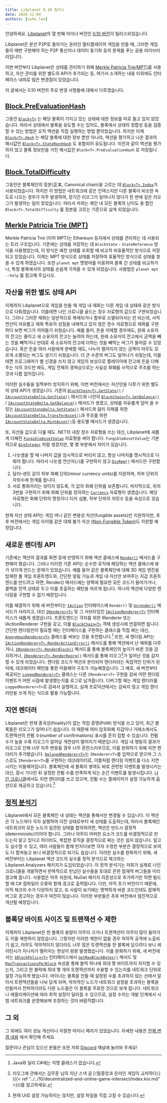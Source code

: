 ```yaml
---
title: Libplanet 0.10 릴리스
date: 2020-12-04
authors: [suho.lee]
---
```


안녕하세요.  [Libplanet]의 열 번째 마이너 버전인 [0.10 버전][0.10.0]이
릴리스되었습니다.

Libplanet은 분산 P2P로 돌아가는 온라인 멀티플레이어 게임을 만들 때,
그러한 게임들이 매번 구현해야 하는 P2P 통신이나 데이터 동기화 등의 문제를 푸는
공용 라이브러리입니다.

이번 버전부터 Libplanet은 상태를 관리하기 위해 [Merkle Patricia Trie(MPT)][MPT]를
사용하고, 자산 관리를 위한 별도의 API가 추가되는 등, 여기서 소개하는 내용 이외에도
인터페이스 내외로 많은 변경점이 있었습니다.

이 글에서는 0.10 버전의 주요 변경 사항들에 대해서 다루겠습니다.

[Libplanet]: https://libplanet.io/
[0.10.0]: https://github.com/planetarium/libplanet/releases/tag/0.10.0
[MPT]: https://eth.wiki/en/fundamentals/patricia-tree 

[Block<T>.PreEvaluationHash]
---------------------------

그동안 [`Block<T>`] 는 해당 블록이 가지고 있는 상태에 대한 정보를 따로 들고 있지 않았습니다.
따라서 상태에서 블록을 유도할 수는 있어도, 블록에서 상태의 정합성 등을 검증할 수 있는 방법은
오직 액션을 직접 실행하는 방법 뿐이었습니다. 하지만 이제 [`Block<T>.Hash`] 는 해당 블록에 대한 정보 뿐만 아니라, 
액션을 평가하고 나온 결과의 해시값인 [`Block<T>.StateRootHash`] 도 포함되어 유도됩니다. 이전과 같이 액션을 평가하지 않고 블록 정보만을 가진
해시값은 `Block<T>.PreEvaluationHash` 로 저장됩니다.

[`Block<T>`]: https://docs.libplanet.io/0.10.2/api/Libplanet.Blocks.Block-1.html
[Block<T>.PreEvaluationHash]: https://docs.libplanet.io/0.10.2/api/Libplanet.Blocks.Block-1.html#Libplanet_Blocks_Block_1_PreEvaluationHash
[`Block<T>.Hash`]: https://docs.libplanet.io/0.10.2/api/Libplanet.Blocks.Block-1.html#Libplanet_Blocks_Block_1_Hash
[`Block<T>.StateRootHash`]: https://docs.libplanet.io/0.10.2/api/Libplanet.Blocks.Block-1.html#Libplanet_Blocks_Block_1_StateRootHash

[Block<T>.TotalDifficulty]
---------------------------

그동안은 블록체인의 정본(正本, Canonical chain)을 고르는 데 [`Block<T>.Index`]가 사용되었습니다.
하지만 이 방법은 네트워크에 같은 인덱스지만 다른 블록이 비슷한 속도로 나오는 경우가 자주 발생하여, 장기간 리오그가 일어나지 않다가
한 번에 깊은 리오그가 발생하는 일이 잦았습니다. 따라서 저희는 체인 내 모든 블록의 난이도 총 합인
`Block<T>.TotalDifficulty` 를 정본을 고르는 기준으로 삼게 되었습니다.

[Block<T>.TotalDifficulty]: https://docs.libplanet.io/0.10.2/api/Libplanet.Blocks.Block-1.html#Libplanet_Blocks_Block_1_TotalDifficulty
[`Block<T>.Index`]: https://docs.libplanet.io/0.10.2/api/Libplanet.Blocks.Block-1.html#Libplanet_Blocks_Block_1_Index 

[Merkle Patricia Trie (MPT)]
----------------------------

Merkle Patricia Trie (이하 MPT)는 Ethereum 등지에서 상태를 관리하는 데 사용되는 트리 구조입니다.
기존에는 상태를 저장하는 데 `BlockState` - `StateReference` 방식을 사용했었는데, 이 방식은 예전
상태를 조회할 때 비교적 비효율적인 방식으로 저장되고 있었습니다. 이제는 MPT 방식으로 상태를 저장하여
효율적인 방식으로 상태를 찾을 수 있게 하였습니다. 또한 `planet mpt` 명령어를 이용하여 블록 간 상태를
비교하거나, 특정 블록에서의 상태를 손쉽게 가져올 수 있게 되었습니다. 사용법은 `planet mpt --help` 를
참고해 주십시오.

[Merkle Patricia Trie (MPT)]: https://eth.wiki/en/fundamentals/patricia-tree 

자산을 위한 별도 상태 API
---------------------------

이제까지 Libplanet으로 게임을 만들 때 게임 내 재화는 다른 게임 내 상태와 같은 방식으로 다뤄졌습니다.
이를테면 나인 크로니클 골드는 정수 자료형의 값으로 구현되었습니다. 그러나 그러한 재화는 일반적으로
복제되거나 함부로 소멸되어서는 안 되는데, 사칙연산이 자유롭고 재화 특유의 성질을 내제하고 있지 않은
정수 자료형으로 재화를 구현하다 보면 버그가 끼어들기 쉬웠습니다. 예를 들어, 돈을 이체할 경우에도,
원래 소유자의 잔고는 줄이고 새 소유자의 잔고는 늘려야 하는데, 원래 소유자의 잔고에서 금액을 빼는 것을
빼먹거나 반대로 새 소유자의 잔고에 더하는 것을 빼먹는 버그가 들어갈 수 있었습니다. 혹은 돈을 여러 사람에게
분배할 때도, 나누어 떨어지지 않는 금액이 아무도 모르게 소멸되는 버그도 생기기 쉬웠습니다.
더 큰 수준의 버그도 일어나기 쉬웠는데, 이를테면 프로그래머가 별 신경을 쓰지 않고 게임의 보상으로 플레이어에
잔고에 돈을 더해주는 식의 코드만 짜도, 게임 전체의 경제상으로는 사실상 화폐를 사적으로 주조를 하는 것과 다름 없어집니다.

이러한 실수들을 일찍부터 방지하기 위해, 이번 버전에서는 자산만을 다루기 위한 별도의 상태 API가 생겼습니다.
기존의 [`BlockChain<T>.GetState()`] / [`IAccountStateDelta.GetState()`] 메서드와 나란히 [`BlockChain<T>.GetBalance()`]
/ [`IAccountStateDelta.GetBalance()`] 메서드가 생겼고, 상태를 자유롭게 덮어 쓸 수 있는 [`IAccountStateDelta.SetState()`] 메서드와
달리 이체를 위한 [`IAccountStateDelta.TransferAsset()`]과 주조를 위한 [`IAccountStateDelta.MintAsset()`]등 용도별 메서드가 생겼습니다.

또, 자산을 값으로 다룰 때도 .NET의 내장 정수 자료형을 쓰는 대신, Libplanet에 새롭게 더해진
[`FungibleAssetValue`] 자료형을 써야 합니다. `FungibleAssetValue`는 기본적으로 [`BigInteger`] 처럼 생겼지만,
몇 몇 부분에서 차이가 있습니다.

1. 나눗셈을 할 때 나머지 값을 암시적으로 버리지 않고, 항상 나머지를 명시적으로 다뤄야 합니다.
따라서 나눗셈 연산자(`/`)를 구현하지 않고 [`DivRem()`] 메서드만 구현합니다.
2. 달러–센트 같이 하부 화폐 단위(minor currency units)를 지원하며, 하부 단위의 자릿수에 한계를 둡니다.
3. 서로 통화끼리는 섞이지 않도록, 각 값의 화폐 단위를 보존합니다.
마지막으로, 위의 3번을 구현하기 위해 화폐 단위를 정의하는 [`Currency`] 자료형이 생겼습니다.
해당 자료형은 화폐 단위의 명칭이나 티커 심볼, 하부 단위의 자릿수 등을 속성으로 갖습니다.

현재 자산 상태 API는 게임 머니 같은 변용성 자산(fungible assets)만 지원하지만, 추후 버전에서는 게임 아이템 같은 대체 불가 자산
[(Non-Fungible Token)][NFT]도 지원할 예정입니다.

[`BlockChain<T>.GetState()`]: https://docs.libplanet.io/0.10.2/api/Libplanet.Blockchain.BlockChain-1.html#Libplanet_Blockchain_BlockChain_1_GetState_Libplanet_Address_System_Nullable_Libplanet_HashDigest_SHA256___Libplanet_Blockchain_StateCompleter__0__
[`IAccountStateDelta.GetState()`]: https://docs.libplanet.io/0.10.2/api/Libplanet.Action.IAccountStateDelta.html#Libplanet_Action_IAccountStateDelta_GetState_Libplanet_Address_
[`BlockChain<T>.GetBalance()`]: https://docs.libplanet.io/0.10.2/api/Libplanet.Blockchain.BlockChain-1.html#Libplanet_Blockchain_BlockChain_1_GetBalance_Libplanet_Address_Libplanet_Assets_Currency_System_Nullable_Libplanet_HashDigest_SHA256___Libplanet_Blockchain_FungibleAssetStateCompleter__0__
[`IAccountStateDelta.GetBalance()`]: https://docs.libplanet.io/0.10.2/api/Libplanet.Action.IAccountStateDelta.html#Libplanet_Action_IAccountStateDelta_GetBalance_Libplanet_Address_Libplanet_Assets_Currency_
[`IAccountStateDelta.SetState()`]: https://docs.libplanet.io/0.10.2/api/Libplanet.Action.IAccountStateDelta.html#Libplanet_Action_IAccountStateDelta_SetState_Libplanet_Address_IValue_
[`IAccountStateDelta.TransferAsset()`]: https://docs.libplanet.io/0.10.2/api/Libplanet.Action.IAccountStateDelta.html#Libplanet_Action_IAccountStateDelta_SetState_Libplanet_Address_IValue_
[`IAccountStateDelta.MintAsset()`]: https://docs.libplanet.io/0.10.2/api/Libplanet.Action.IAccountStateDelta.html#Libplanet_Action_IAccountStateDelta_MintAsset_Libplanet_Address_Libplanet_Assets_FungibleAssetValue_
[`FungibleAssetValue`]: https://docs.libplanet.io/0.10.2/api/Libplanet.Assets.FungibleAssetValue.html
[`BigInteger`]: https://docs.microsoft.com/ko-kr/dotnet/api/system.numerics.biginteger?view=net-5.0
[`DivRem()`]: https://docs.libplanet.io/0.10.2/api/Libplanet.Assets.FungibleAssetValue.html#Libplanet_Assets_FungibleAssetValue_DivRem_Libplanet_Assets_FungibleAssetValue_
[`Currency`]: https://docs.libplanet.io/0.10.2/api/Libplanet.Assets.Currency.html
[NFT]: https://en.wikipedia.org/wiki/Non-fungible_token

새로운 렌더링 API
-------------------
기존에는 액션의 결과를 화면 등에 반영하기 위해 액션 클래스에 [`Render()`]  메서드를
구현해야 했습니다. 그러나 이러한 기존 API는 순수한 로직에 해당하는 액션 클래스에 뷰가 섞이게
만드는 문제가 있었습니다. 예를 들어 같은 블록체인에 대해 3D 게임 엔진을 탑재한 풀 게임 프론트엔드와,
간단한 알림 기능과 게임 내 자산만 보여주는 지갑 프론트엔드를 만드려고 하면, Render() 메서드에는
양쪽에 필요한 모든 코드가 들어가거나, 콜백을 전역 상태로 두고 이를 호출하는 패턴을 따르게 됩니다.
하나의 액션에 다양한 렌더링을 구현할 수 없기 때문입니다.

이를 해결하기 위해 새 버전부터는 [`IAction`] 인터페이스에 `Render()` 및 [`Unrender()`]
메서드가 사라지고, 대신 [`IRenderer<T>`] 및 그 서브타입인 [`IActionRenderer<T>`]
인터페이스가 새롭게 생겼습니다. 프론트엔드는 각자를 위한 IRenderer<T> 또는 IActionRenderer<T> 구현을 갖고,
이를 [`BlockChain<T>`] 객체 생성시에 연결하면 됩니다. 간단한 렌더링만이 필요할 때는 인터페이스를 구현하는
클래스를 직접 짜는 대신, [`AnonymousRenderer<T>`] 클래스를 써보는 것을 추천합니다.[^1]
또한, 새 렌더링 API는 [`IActionRenderer<T>.RenderActionError()`] 메서드를 통해 액션에서 난 예외를 다루거나,
[`IRenderer<T>.RenderBlock()`] 메서드를 통해 블록체인의 높이가 바뀐 것을 감지하거나, [`IRenderer<T>.RenderReorg()`]
메서드를 통해 리오그[^2]가 일어난 것을 감지할 수 있게 되었습니다. 렌더링 코드가 액션과 분리되어 렌더러라는 독립적인 단위가 된 덕에,
데코레이터 패턴을 통한 미들웨어 구조가 가능해졌습니다. 그 예로, 새 버전부터 제공되는 [`LoggedRenderer<T>`] 클래스는
다른 `IRenderer<T>` 구현을 감싸 어떤 렌더링 이벤트가 어떤 시점에 발생했는지를 로그로 남겨줍니다. 디버그할 때는
게임 렌더러를 `LoggedRenderer<T>`로 감싸서 실행하고, 실제 프로덕션에서는 감싸지 않고 게임 렌더러만을 쓰게 하는 식으로 활용 가능합니다.

[`Render()`]: https://docs.libplanet.io/0.9.2/api/Libplanet.Action.IAction.html#Libplanet_Action_IAction_Render_Libplanet_Action_IActionContext_Libplanet_Action_IAccountStateDelta_
[`Unrender()`]: https://docs.libplanet.io/0.9.2/api/Libplanet.Action.IAction.html#Libplanet_Action_IAction_Unrender_Libplanet_Action_IActionContext_Libplanet_Action_IAccountStateDelta_
[`IAction`]: https://docs.libplanet.io/0.9.2/api/Libplanet.Action.IAction.html
[`IRenderer<T>`]: https://docs.libplanet.io/0.10.2/api/Libplanet.Blockchain.Renderers.IRenderer-1.html
[`IActionRenderer<T>`]: https://docs.libplanet.io/0.10.2/api/Libplanet.Blockchain.Renderers.IActionRenderer-1.html
[`BlockChain<T>`]: https://docs.libplanet.io/0.10.2/api/Libplanet.Blockchain.BlockChain-1.html
[`AnonymousRenderer<T>`]: https://docs.libplanet.io/0.10.2/api/Libplanet.Blockchain.Renderers.AnonymousRenderer-1.html
[`IActionRenderer<T>.RenderActionError()`]: https://docs.libplanet.io/0.10.2/api/Libplanet.Blockchain.Renderers.IActionRenderer-1.html#Libplanet_Blockchain_Renderers_IActionRenderer_1_RenderActionError_Libplanet_Action_IAction_Libplanet_Action_IActionContext_Exception_
[`IRenderer<T>.RenderBlock()`]: https://docs.libplanet.io/0.10.2/api/Libplanet.Blockchain.Renderers.IRenderer-1.html#Libplanet_Blockchain_Renderers_IRenderer_1_RenderBlock_Libplanet_Blocks_Block__0__Libplanet_Blocks_Block__0__
[`IRenderer<T>.RenderReorg()`]: https://docs.libplanet.io/0.10.2/api/Libplanet.Blockchain.Renderers.IRenderer-1.html#Libplanet_Blockchain_Renderers_IRenderer_1_RenderReorg_Libplanet_Blocks_Block__0__Libplanet_Blocks_Block__0__Libplanet_Blocks_Block__0__
[`LoggedRenderer<T>`]: https://docs.libplanet.io/0.10.2/api/Libplanet.Blockchain.Renderers.LoggedRenderer-1.html
[^1]: Java와 달리 C#에는 익명 클래스가 없습니다.
[^2]: 리오그에 관해서는 김무훈 님의 지난 스낵 글 [〈탈중앙과 온라인 게임이 교차하다〉]({{< ref "../../10/decentralized-and-online-game-intersect/index.kor.md" >}})를 참고하세요.

지연 렌더러
----------
Libplanet은 현재 종국성(finality)이 없는 작업 증명(PoW) 방식을 쓰고 있어, 최근 블록들은 리오그가 일어나기 쉽습니다.
이 때문에 여러 암호화폐 지갑이나 거래소에서도 트랜잭션의 컨펌 수(number of confirmations) 표시를 흔히 접할 수 있습니다.
컨펌 수가 높을 수록 리오그가 일어날 개연성이 떨어지기 때문입니다. 게임 내 행동의 결과가 리오그로 인해 너무 자주 변동될 경우 너무 혼란스러우므로,
이를 완화하기 위해 지연 렌더러가 추가됐습니다. [`DelayedRenderer<T>`]는 `IRenderer<T>`를 입력으로 받으며 그 스스로도 `IRenderer<T>`를 구현하는 데코레이터로,
이름처럼 렌더링 이벤트를 다소 지연시키는 미들웨어입니다. 블록체인에 새 블록이 쌓여도 바로 관련된 이벤트를 발생시키는 대신, 잠시 기다린 뒤 설정한 컨펌 수를 만족하게 되는 순간 이벤트를 발생시킵니다.
[나인 크로니클]에서도 지연 렌더러를 쓰고 있으며, 컨펌 수는 플레이어가 설정 가능하게 옵션으로 제공하고 있습니다.[^3]

[`DelayedRenderer<T>`]: https://docs.libplanet.io/0.10.2/api/Libplanet.Blockchain.Renderers.DelayedRenderer-1.html
[나인 크로니클]: https://nine-chronicles.com/
[^3]: 현재 UI로 설정 가능하지는 않지만, 설정 파일을 직접 고칠 수 있습니다.

[정적 분석기]
------------
Libplanet에서 모든 블록체인 내 상태는 액션을 통해서만 변경될 수 있습니다. 이 액션은 각 노드마다 각자 실행하여 이전 상태로부터 새 상태를 도출하는데,
따라서 블록체인 네트워크의 모든 노드가 일관된 상태를 합의하려면, 액션은 반드시 결정적(deterministic)이어야 합니다.
그러나 아무리 어떠한 요소가 코드를 비결정적으로 만드는지 알고 있다고 하더라도, 복잡한 로직을 결정적으로 짜는 것은 쉽지 않습니다.
알고도 실수할 수 있고, 여러 사람들이 함께 만지다보면 각자 수정한 부분은 결정적으로 보여도 다 합쳐놓고 보니 비결정적으로 되기도 쉽습니다.
이러한 실수를 완화하기 위해, 새 버전부터는 Libplanet 액션 코드의 실수를 정적 분석으로 체크하는 Libplanet.Analyzers 패키지가 도입되었습니다.
이 정적 분석기는 저희가 실제로 나인 크로니클을 개발하면서 반복적으로 만났던 실수들을 토대로 흔한 잠재적 버그들을 미리 경고해 줍니다.
사용법은 아주 쉬운데, NuGet 패키지 의존성으로 추가하기만 하면 빌드할 때 C# 컴파일러 오류와 함께 경고로 출력됩니다.
다만, 아직 초기 버전이기 때문에, 아직 체크의 수가 다양하지 않고, 또 사람이 보기에는 명백하게 바른 코드인데도 잠재적 버그로 경고하는 경우가 여전히 많습니다.
이러한 부분들은 추후 버전에서 점진적으로 개선될 예정입니다.

[정적 분석기]: https://github.com/planetarium/libplanet/tree/main/Libplanet.Analyzershttps://github.com/planetarium/libplanet/tree/main/Libplanet.Analyzers

블록당 바이트 사이즈 및 트랜잭션 수 제한
---------------------------------------
이제까지 Libplanet은 한 블록의 용량이 아무리 크거나 트랜잭션이 아무리 많이 들어가도 이를 제한하지 않았습니다.
그렇지만 이러한 제한이 없을 경우 악의적 공격에 노출되기 쉽고, 아무도 악의적이지 않더라도 너무 많은 트랜잭션을 한 블록에 담으려다 보니
레이턴시가 지나치가 떨어지는 현상이 왕왕 발생했습니다.
이를 완화하기 위해, 새 버전에서는 [`IBlockPolicy<T>`] 인터페이스에서 [`GetMaxBlockBytes()`] 메서드 및 [`MaxTransactionsPerBlock`] 속성을 통해
블럭 하나에 최대 몇 바이트까지 차지할 수 있는지, 그리고 한 블럭에 최대 몇 개의 트랜잭션까지 수용할 수 있는지를 네트워크 단위로 설정 가능하게 됐습니다.
마이너는 블록을 만들 때 설정된 수를 초과하지 않는 선에서 알아서 트랜잭션들을 나눠 담게 되며, 악의적인 노드가 네트워크 설정을 초과하는 블록을
만들어서 전파하더라도 다른 노드들은 이 블록을 무효한 것으로 보게 됩니다.
네트워크나 애플리케이션에 따라 최적 설정이 달라질 수 있으므로, 설정 수치는 개발 단계에서 시범 네트워크를 운영해보며 조정하는 것이
바람직합니다.

[`IBlockPolicy<T>`]: https://docs.libplanet.io/0.10.2/api/Libplanet.Blockchain.Policies.IBlockPolicy-1.html
[`GetMaxBlockBytes()`]: https://docs.libplanet.io/0.10.2/api/Libplanet.Blockchain.Policies.IBlockPolicy-1.html#Libplanet_Blockchain_Policies_IBlockPolicy_1_GetMaxBlockBytes_System_Int64_
[`MaxTransactionsPerBlock`]: https://docs.libplanet.io/0.10.2/api/Libplanet.Blockchain.Policies.IBlockPolicy-1.html#Libplanet_Blockchain_Policies_IBlockPolicy_1_MaxTransactionsPerBlock

그 외
----
그 외에도 여러 성능 개선이나 자잘한 마이너 패치가 있었습니다. 자세한 내용은 [전체 변경 내용] 에서 확인해 주세요.

질문이나 관심이 있으신 분들은 또한 저희 [Discord] 채널에 놀러와 주세요!

[전체 변경 내용]: https://github.com/planetarium/libplanet/releases/tag/0.10.0
[Discord]: https://discord.gg/planetarium
